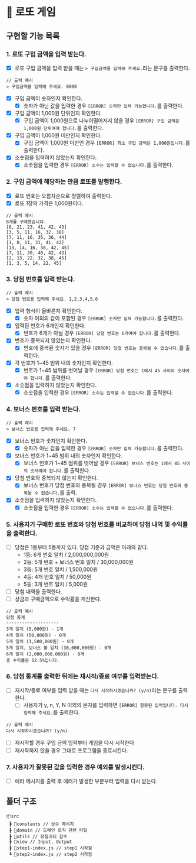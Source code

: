 # 🎰 로또 게임

## 구현할 기능 목록

### 1. 로또 구입 금액을 입력 받는다.

- [x] 로또 구입 금액을 입력 받을 때는 `> 구입금액을 입력해 주세요.`라는 문구를 출력한다.

```
// 출력 예시
> 구입금액을 입력해 주세요. 8000
```

- [x] 구입 금액이 숫자인지 확인한다.
  - [x] 숫자가 아닌 값을 입력한 경우 `[ERROR] 숫자만 입력 가능합니다.`를 출력한다.
- [x] 구입 금액이 1,000원 단위인지 확인한다.
  - [x] 구입 금액이 1,000원으로 나누어떨어지지 않을 경우 `[ERROR] 구입 금액은 1,000원 단위여야 합니다.`를 출력한다.
- [x] 구입 금액이 1,000원 미만인지 확인한다.
  - [x] 구입 금액이 1,000원 미만인 경우 `[ERROR] 최소 구입 금액은 1,000원입니다.`를 출력한다.
- [x] 소숫점을 입력하지 않았는지 확인한다.
  - [x] 소숫점을 입력한 경우 `[ERROR] 소수는 입력할 수 없습니다.`를 출력한다.

### 2. 구입 금액에 해당하는 만큼 로또를 발행한다.

- [x] 로또 번호는 오름차순으로 정렬하여 출력한다.
- [x] 로또 1장의 가격은 1,000원이다.

```
// 출력 예시
8개를 구매했습니다.
[8, 21, 23, 41, 42, 43]
[3, 5, 11, 16, 32, 38]
[7, 11, 16, 35, 36, 44]
[1, 8, 11, 31, 41, 42]
[13, 14, 16, 38, 42, 45]
[7, 11, 30, 40, 42, 43]
[2, 13, 22, 32, 38, 45]
[1, 3, 5, 14, 22, 45]
```

### 3. 당첨 번호를 입력 받는다.

```
// 출력 예시
> 당첨 번호를 입력해 주세요. 1,2,3,4,5,6
```

- [x] 입력 형식이 올바른지 확인한다.
  - [x] 숫자 이외의 값이 포함된 경우 `[ERROR] 숫자만 입력 가능합니다.`를 출력한다.
- [x] 입력된 번호가 6개인지 확인한다.
  - [x] 번호가 6개가 아닐 경우 `[ERROR] 당첨 번호는 6개여야 합니다.`를 출력한다.
- [x] 번호가 중복되지 않았는지 확인한다.
  - [x] 번호에 중복된 숫자가 있을 경우 `[ERROR] 당첨 번호는 중복될 수 없습니다.`를 출력한다.
- [x] 각 번호가 1~45 범위 내의 숫자인지 확인한다.
  - [x] 번호가 1~45 범위를 벗어날 경우 `[ERROR] 당첨 번호는 1에서 45 사이의 숫자여야 합니다.`를 출력한다.
- [x] 소숫점을 입력하지 않았는지 확인한다.
  - [x] 소숫점을 입력한 경우 `[ERROR] 소수는 입력할 수 없습니다.`를 출력한다.

### 4. 보너스 번호를 입력 받는다.

```
// 출력 예시
> 보너스 번호를 입력해 주세요. 7
```

- [x] 보너스 번호가 숫자인지 확인한다.
  - [x] 숫자가 아닌 값을 입력한 경우 `[ERROR] 숫자만 입력 가능합니다.`를 출력한다.
- [x] 보너스 번호가 1~45 범위 내의 숫자인지 확인한다.
  - [x] 보너스 번호가 1~45 범위를 벗어날 경우 `[ERROR] 보너스 번호는 1에서 45 사이의 숫자여야 합니다.`를 출력한다.
- [x] 당첨 번호와 중복되지 않는지 확인한다.
  - [x] 보너스 번호가 당첨 번호와 중복될 경우 `[ERROR] 보너스 번호는 당첨 번호와 중복될 수 없습니다.`를 출력.
- [x] 소숫점을 입력하지 않았는지 확인한다.
  - [x] 소숫점을 입력한 경우 `[ERROR] 소수는 입력할 수 없습니다.`를 출력한다.

### 5. 사용자가 구매한 로또 번호와 당첨 번호를 비교하여 당첨 내역 및 수익률을 출력한다.

- [ ] 당첨은 1등부터 5등까지 있다. 당첨 기준과 금액은 아래와 같다.
  - 1등: 6개 번호 일치 / 2,000,000,000원
  - 2등: 5개 번호 + 보너스 번호 일치 / 30,000,000원
  - 3등: 5개 번호 일치 / 1,500,000원
  - 4등: 4개 번호 일치 / 50,000원
  - 5등: 3개 번호 일치 / 5,000원
- [ ] 당첨 내역을 출력한다.
- [ ] 상금과 구매금액으로 수익률을 계산한다.

```
// 출력 예시
당첨 통계
--------------------
3개 일치 (5,000원) - 1개
4개 일치 (50,000원) - 0개
5개 일치 (1,500,000원) - 0개
5개 일치, 보너스 볼 일치 (30,000,000원) - 0개
6개 일치 (2,000,000,000원) - 0개
총 수익률은 62.5%입니다.
```

### 6. 당첨 통계를 출력한 뒤에는 재시작/종료 여부를 입력받는다.

- [ ] 재시작/종료 여부를 입력 받을 때는 `다시 시작하시겠습니까? (y/n)`라는 문구를 출력한다.
  - [ ] 사용자가 y, n, Y, N 이외의 문자를 입력하면 `[ERROR] 잘못된 입력입니다. 다시 입력해 주세요.`를 출력한다.

```
// 출력 예시
다시 시작하시겠습니까? (y/n)
```

- [ ] 재시작할 경우 구입 금액 입력부터 게임을 다시 시작한다
- [ ] 재시작하지 않을 경우 그대로 프로그램을 종료시킨다.

### 7. 사용자가 잘못된 값을 입력한 경우 예외를 발생시킨다.

- [ ] 에러 메시지를 출력 후 에러가 발생한 부분부터 입력을 다시 받는다.

## 폴더 구조

```
📦src
 ┣ 📂constants // 상수 메시지
 ┣ 📂domain // 도메인 로직 관련 파일
 ┣ 📂utils // 유틸리티 함수
 ┣ 📂view // Input, Output
 ┣ 📜step1-index.js // step1 시작점
 ┗ 📜step2-index.js // step2 시작점
```
